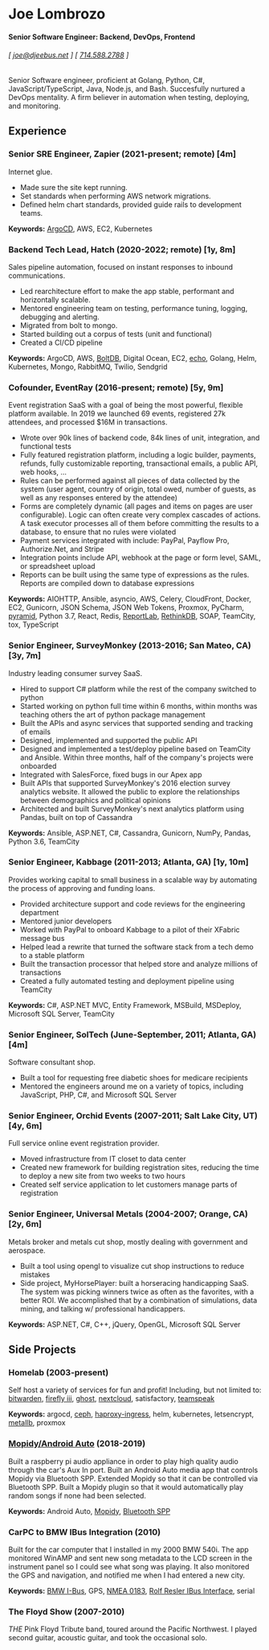 Joe Lombrozo
============

#### Senior Software Engineer: Backend, DevOps, Frontend
###### [ [joe@djeebus.net](mailto:joe@djeebus.net) ]  [ [714.588.2788](tel:7145882788) ]

Senior Software engineer, proficient at Golang, Python, C#, JavaScript/TypeScript, Java, Node.js, and Bash. Succesfully nurtured a DevOps mentality. A firm believer in automation when testing, deploying, and monitoring.

Experience
---------

### **Senior SRE Engineer, Zapier** (2021-present; remote) [4m]

Internet glue.

- Made sure the site kept running.
- Set standards when performing AWS network migrations.
- Defined helm chart standards, provided guide rails to development teams.

**Keywords:** [ArgoCD](https://argoproj.github.io/cd/), AWS, EC2, Kubernetes

### **Backend Tech Lead, Hatch** (2020-2022; remote) [1y, 8m]

Sales pipeline automation, focused on instant responses to inbound communications.

- Led rearchitecture effort to make the app stable, performant and horizontally scalable.
- Mentored engineering team on testing, performance tuning, logging, debugging and alerting.
- Migrated from bolt to mongo.
- Started building out a corpus of tests (unit and functional)
- Created a CI/CD pipeline

**Keywords:** ArgoCD, AWS, [BoltDB](https://github.com/boltdb/bolt), Digital Ocean, EC2, [echo](https://echo.labstack.com/), Golang, Helm, Kubernetes, Mongo, RabbitMQ, Twilio, Sendgrid

### **Cofounder, EventRay** (2016-present; remote) [5y, 9m]

Event registration SaaS with a goal of being the most powerful, flexible platform available. In 2019 we launched 69 events, registered 27k attendees, and processed $16M in transactions.

- Wrote over 90k lines of backend code, 84k lines of unit, integration, and functional tests
- Fully featured registration platform, including a logic builder, payments, refunds, fully customizable reporting, transactional emails, a public API, web hooks, ...
- Rules can be performed against all pieces of data collected by the system (user agent, country of origin, total owed, number of guests, as well as any responses entered by the attendee)
- Forms are completely dynamic (all pages and items on pages are user configurable). Logic can often create very complex cascades of actions. A task executor processes all of them before committing the results to a database, to ensure that no rules were violated
- Payment services integrated with include: PayPal, Payflow Pro, Authorize.Net, and Stripe
- Integration points include API, webhook at the page or form level, SAML, or spreadsheet upload
- Reports can be built using the same type of expressions as the rules. Reports are compiled down to database expressions

**Keywords:** AIOHTTP, Ansible, asyncio, AWS, Celery, CloudFront, Docker, EC2, Gunicorn, JSON Schema, JSON Web Tokens, Proxmox, PyCharm, [pyramid](https://trypyramid.com/), Python 3.7, React, Redis, [ReportLab](https://www.reportlab.com/), [RethinkDB](https://rethinkdb.com/), SOAP, TeamCity, tox, TypeScript

### **Senior Engineer, SurveyMonkey** (2013-2016; San Mateo, CA) [3y, 7m]

Industry leading consumer survey SaaS.

- Hired to support C# platform while the rest of the company switched to python
- Started working on python full time within 6 months, within months was teaching others the art of python package management
- Built the APIs and async services that supported sending and tracking of emails
- Designed, implemented and supported the public API
- Designed and implemented a test/deploy pipeline based on TeamCity and Ansible. Within three months, half of the company's projects were onboarded
- Integrated with SalesForce, fixed bugs in our Apex app
- Built APIs that supported SurveyMonkey's 2016 election survey analytics website. It allowed the public to explore the relationships between demographics and political opinions
- Architected and built SurveyMonkey's next analytics platform using Pandas, built on top of Cassandra

**Keywords:** Ansible, ASP.NET, C#, Cassandra, Gunicorn, NumPy, Pandas, Python 3.6, TeamCity

### **Senior Engineer, Kabbage** (2011-2013; Atlanta, GA) [1y, 10m]

Provides working capital to small business in a scalable way by automating the process of approving and funding loans.

- Provided architecture support and code reviews for the engineering department
- Mentored junior developers
- Worked with PayPal to onboard Kabbage to a pilot of their XFabric message bus
- Helped lead a rewrite that turned the software stack from a tech demo to a stable platform
- Built the transaction processor that helped store and analyze millions of transactions
- Created a fully automated testing and deployment pipeline using TeamCity

**Keywords:** C#, ASP.NET MVC, Entity Framework, MSBuild, MSDeploy, Microsoft SQL Server, TeamCity

### **Senior Engineer, SolTech** (June-September, 2011; Atlanta, GA) [4m]

Software consultant shop.

- Built a tool for requesting free diabetic shoes for medicare recipients
- Mentored the engineers around me on a variety of topics, including JavaScript, PHP, C#, and Microsoft SQL Server

### **Senior Engineer, Orchid Events** (2007-2011; Salt Lake City, UT) [4y, 6m]

Full service online event registration provider.

- Moved infrastructure from IT closet to data center
- Created new framework for building registration sites, reducing the time to deploy a new site from two weeks to two hours
- Created self service application to let customers manage parts of registration

### **Senior Engineer, Universal Metals** (2004-2007; Orange, CA) [2y, 6m]

Metals broker and metals cut shop, mostly dealing with government and aerospace.

- Built a tool using opengl to visualize cut shop instructions to reduce mistakes
- Side project, MyHorsePlayer: built a horseracing handicapping SaaS. The system was picking winners twice as often as the favorites, with a better ROI. We accomplished that by a combination of simulations, data mining, and talking w/ professional handicappers.

**Keywords:** ASP.NET, C#, C++, jQuery, OpenGL, Microsoft SQL Server

Side Projects
-------------

### **Homelab** (2003-present)

Self host a variety of services for fun and profit! Including, but not limited to: [bitwarden](https://bitwarden.com/), [firefly iii](https://www.firefly-iii.org/), [ghost](https://ghost.org/), [nextcloud](https://nextcloud.com/), satisfactory, [teamspeak](https://www.teamspeak.com/)

**Keywords:** argocd, [ceph](https://www.ceph.com/en/), [haproxy-ingress](https://github.com/haproxy-ingress), helm, kubernetes, letsencrypt, [metallb](https://metallb.universe.tf/), proxmox

### **[Mopidy/Android Auto](https://github.com/djeebus?tab=repositories&q=mopidy)** (2018-2019)

Built a raspberry pi audio appliance in order to play high quality audio through the car's Aux In port. Built an Android Auto media app that controls Mopidy via Bluetooth SPP. Extended Mopidy so that it can be controlled via Bluetooth SPP. Built a Mopidy plugin so that it would automatically play random songs if none had been selected.

**Keywords:** Android Auto, [Mopidy](https://mopidy.com/), [Bluetooth SPP](https://en.wikipedia.org/wiki/List_of_Bluetooth_profiles#Serial_Port_Profile_(SPP))

### **CarPC to BMW IBus Integration** (2010)

Built for the car computer that I installed in my 2000 BMW 540i. The app monitored WinAMP and sent new song metadata to the LCD screen in the instrument panel so I could see what song was playing. It also monitored the GPS and navigation, and notified me when I had entered a new city.

**Keywords:** [BMW I-Bus](https://www.everything2.com/title/BMW+I-Bus), GPS, [NMEA 0183](https://en.wikipedia.org/wiki/NMEA_0183), [Rolf Resler IBus Interface](http://www.reslers.de/IBUS/), serial

### **The Floyd Show** (2007-2010)

*THE* Pink Floyd Tribute band, toured around the Pacific Northwest. I played second guitar, acoustic guitar, and took the occasional solo.
